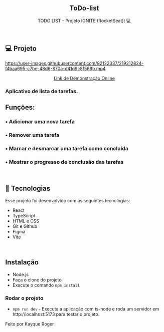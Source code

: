 <h2 align="center"> ToDo-list </h2>

<p align="center">
  TODO LIST - Projeto IGNITE (RocketSeat)t 💻 
</p>

<br>

## 💻 Projeto

https://user-images.githubusercontent.com/92122337/219212824-f4baa695-c7be-48d6-870a-d41d9c8f569b.mp4

<p align="center">
<a href="https://kayqueew.github.io/ToDo-list/">
Link de Demonstração Online 
</a>
</p>

### Aplicativo de lista de tarefas.

## Funções:

### • Adicionar uma nova tarefa
### • Remover uma tarefa
### • Marcar e desmarcar uma tarefa como concluída
### • Mostrar o progresso de conclusão das tarefas

</br>

## 🚀 Tecnologias

Esse projeto foi desenvolvido com as seguintes tecnologias:

- React
- TypeScript
- HTML e CSS
- Git e Github
- Figma
- Vite

</br>

## Instalação

* Node.js
* Faça o clone do projeto
* Execute o comando ```npm install```

### Rodar o projeto
* ```npm run dev``` - Executa a aplicação com ts-node e roda um servidor em http://localhost:5173 para testar o projeto.


Feito por Kayque Roger

